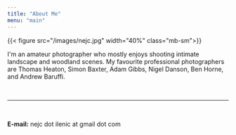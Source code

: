 ```yaml
---
title: "About Me"
menu: "main"
---
```


{{< figure src="/images/nejc.jpg" width="40%" class="mb-sm">}}

I'm an amateur photographer who mostly enjoys shooting intimate landscape and woodland scenes. My favourite professional photographers are Thomas Heaton, Simon Baxter, Adam Gibbs, Nigel Danson, Ben Horne, and Andrew Baruffi.

<br/>

---

<br/>

**E-mail:** nejc dot ilenic at gmail dot com

